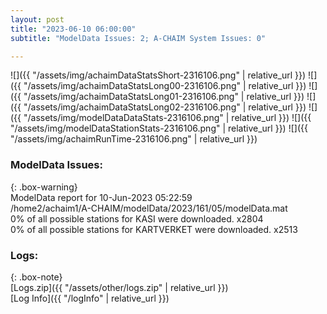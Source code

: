 ```yaml
---
layout: post
title: "2023-06-10 06:00:00"
subtitle: "ModelData Issues: 2; A-CHAIM System Issues: 0"

---
```


![]({{ "/assets/img/achaimDataStatsShort-2316106.png" | relative_url }})
![]({{ "/assets/img/achaimDataStatsLong00-2316106.png" | relative_url }})
![]({{ "/assets/img/achaimDataStatsLong01-2316106.png" | relative_url }})
![]({{ "/assets/img/achaimDataStatsLong02-2316106.png" | relative_url }})
![]({{ "/assets/img/modelDataDataStats-2316106.png" | relative_url }})
![]({{ "/assets/img/modelDataStationStats-2316106.png" | relative_url }})
![]({{ "/assets/img/achaimRunTime-2316106.png" | relative_url }})


### ModelData Issues:  
  
{: .box-warning}  
 ModelData report for 10-Jun-2023 05:22:59   
 /home2/achaim1/A-CHAIM/modelData/2023/161/05/modelData.mat   
 0% of all possible stations for KASI were downloaded. x2804   
 0% of all possible stations for KARTVERKET were downloaded. x2513   
  


### Logs:  
  
{: .box-note}  
[Logs.zip]({{ "/assets/other/logs.zip" | relative_url }})  
[Log Info]({{ "/logInfo" | relative_url }})  
